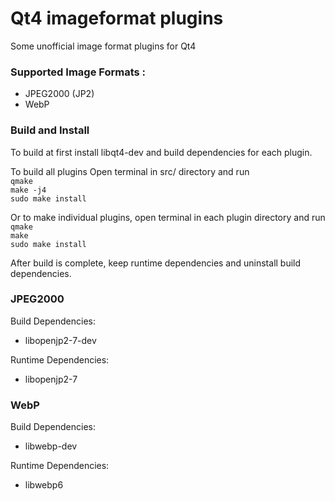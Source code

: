 # Qt4 imageformat plugins
Some unofficial image format plugins for Qt4  

### Supported Image Formats :
* JPEG2000 (JP2)  
* WebP  

### Build and Install
To build at first install libqt4-dev and build dependencies for each plugin.  

To build all plugins Open terminal in src/ directory and run  
`qmake`  
`make -j4`  
`sudo make install`  

Or to make individual plugins, open terminal in each plugin directory and run  
`qmake`  
`make`  
`sudo make install`  

After build is complete, keep runtime dependencies and uninstall build dependencies.  

### JPEG2000
Build Dependencies:  
* libopenjp2-7-dev  

Runtime Dependencies:  
* libopenjp2-7  

### WebP
Build Dependencies:  
* libwebp-dev  

Runtime Dependencies:  
* libwebp6  
